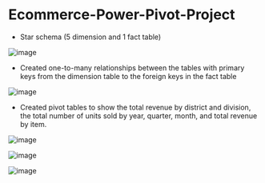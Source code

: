 # Ecommerce-Power-Pivot-Project

- Star schema (5 dimension and 1 fact table)

![image](https://github.com/user-attachments/assets/12285f53-9063-400a-807c-b663e9fdf540)

- Created one-to-many relationships between the tables with primary keys from the dimension table to the foreign keys in the fact table

![image](https://github.com/user-attachments/assets/f414b5e2-4313-41ac-b32e-56dd65d0e403)

- Created pivot tables to show the total revenue by district and division, the total number of units sold by year, quarter, month, and total revenue by item.

![image](https://github.com/user-attachments/assets/37e9d98b-26eb-43d3-b980-bcef589da9bb)

![image](https://github.com/user-attachments/assets/da3fd85f-3cfd-479b-9e53-492fee1e30e5)

![image](https://github.com/user-attachments/assets/34c7411a-f1ff-49f4-8832-d4f8c88e1b2a)


